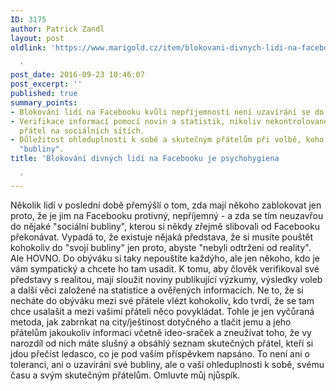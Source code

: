 ```yaml
---
ID: 3175
author: Patrick Zandl
layout: post
oldlink: 'https://www.marigold.cz/item/blokovani-divnych-lidi-na-facebooku-je-psychohygiena

  '
post_date: 2016-09-23 10:46:07
post_excerpt: ''
published: true
summary_points:
- Blokování lidí na Facebooku kvůli nepříjemnosti není uzavírání se do bubliny.
- Verifikace informací pomocí novin a statistik, nikoliv nekontrolovaného přijímání
  přátel na sociálních sítích.
- Důležitost ohleduplnosti k sobě a skutečným přátelům při volbě, koho pustit do své
  "bubliny".
title: 'Blokování divných lidí na Facebooku je psychohygiena

  '
---
```


Několik lidí v poslední době přemýšlí o tom, zda mají někoho zablokovat jen proto, že je jim na Facebooku protivný, nepříjemný - a zda se tím neuzavřou do nějaké "sociální bubliny", kterou si někdy zřejmě slibovali od Facebooku překonávat. Vypadá to, že existuje nějaká představa, že si musíte pouštět kohokoliv do "svojí bubliny" jen proto, abyste "nebyli odtrženi od reality". Ale HOVNO. Do obýváku si taky nepouštíte každýho, ale jen někoho, kdo je vám sympatický a chcete ho tam usadit. K tomu, aby člověk verifikoval své představy s realitou, mají sloužit noviny publikující výzkumy, výsledky voleb a další věci založené na statistice a ověřených informacích. Ne to, že si necháte do obýváku mezi své přátele vlézt kohokoliv, kdo tvrdí, že se tam chce usalašit a mezi vašimi přáteli něco povykládat. Tohle je jen vyčůraná metoda, jak zabrnkat na city/ještinost dotyčného a tlačit jemu a jeho přátelům jakoukoliv informaci včetně ideo-sraček a zneužívat toho, že vy narozdíl od nich máte slušný a obsáhlý seznam skutečných přátel, kteří si jdou přečíst ledasco, co je pod vaším příspěvkem napsáno. To není ani o toleranci, ani o uzavírání své bubliny, ale o vaší ohleduplnosti k sobě, svému času a svým skutečným přátelům. Omluvte můj njůspík.